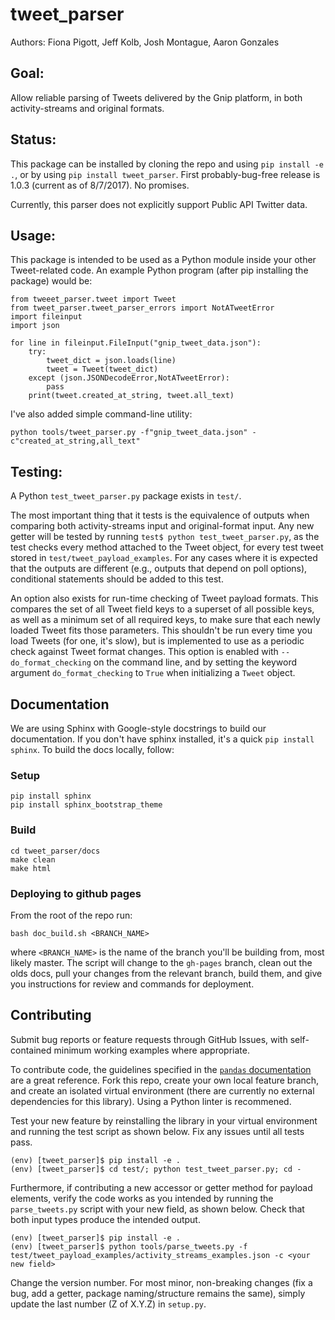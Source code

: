 # tweet_parser
Authors: Fiona Pigott, Jeff Kolb, Josh Montague, Aaron Gonzales

## Goal:
Allow reliable parsing of Tweets delivered by the Gnip platform, in both activity-streams and original formats. 

## Status:
This package can be installed by cloning the repo and using `pip install -e .`, or by using `pip install tweet_parser`. First probably-bug-free release is 1.0.3 (current as of 8/7/2017). No promises.

Currently, this parser does not explicitly support Public API Twitter data.

## Usage:
This package is intended to be used as a Python module inside your other Tweet-related code. An example Python program (after pip installing the package) would be:

```
from tweeet_parser.tweet import Tweet
from tweet_parser.tweet_parser_errors import NotATweetError
import fileinput
import json

for line in fileinput.FileInput("gnip_tweet_data.json"):
    try:
        tweet_dict = json.loads(line)
        tweet = Tweet(tweet_dict)
    except (json.JSONDecodeError,NotATweetError):
        pass
    print(tweet.created_at_string, tweet.all_text)
```

I've also added simple command-line utility:

```
python tools/tweet_parser.py -f"gnip_tweet_data.json" -c"created_at_string,all_text"
```

## Testing:
A Python `test_tweet_parser.py` package exists in `test/`. 

The most important thing that it tests is the equivalence of outputs when comparing both activity-streams input and original-format input. Any new getter will be tested by running `test$ python test_tweet_parser.py`, as the test checks every method attached to the Tweet object, for every test tweet stored in `test/tweet_payload_examples`. For any cases where it is expected that the outputs are different (e.g., outputs that depend on poll options), conditional statements should be added to this test.

An option also exists for run-time checking of Tweet payload formats. This compares the set of all Tweet field keys to a superset of all possible keys, as well as a minimum set of all required keys, to make sure that each newly loaded Tweet fits those parameters. This shouldn't be run every time you load Tweets (for one, it's slow), but is implemented to use as a periodic check against Tweet format changes. This option is enabled with `--do_format_checking` on the command line, and by setting the keyword argument `do_format_checking` to `True` when initializing a `Tweet` object.

## Documentation
We are using Sphinx with Google-style docstrings to build our documentation. If
you don't have sphinx installed, it's a quick `pip install sphinx`. 
To build the docs locally, follow:

### Setup

```
pip install sphinx
pip install sphinx_bootstrap_theme
```

### Build

```
cd tweet_parser/docs
make clean
make html
```

### Deploying to github pages
From the root of the repo run:

```
bash doc_build.sh <BRANCH_NAME>
```

where `<BRANCH_NAME>` is the name of the branch you'll be building from, most likely master. The script will change to the `gh-pages` branch, clean out the olds docs, pull your changes from the relevant branch, build them, and give you instructions for review and commands for deployment.


## Contributing

Submit bug reports or feature requests through GitHub Issues, with self-contained minimum working examples where appropriate.   

To contribute code, the guidelines specified in the [`pandas` documentation](http://pandas.pydata.org/pandas-docs/stable/contributing.html#working-with-the-code) are a great reference. Fork this repo, create your own local feature branch, and create an isolated virtual environment (there are currently no external dependencies for this library). Using a Python linter is recommened. 

Test your new feature by reinstalling the library in your virtual environment and running the test script as shown below. Fix any issues until all tests pass. 

```
(env) [tweet_parser]$ pip install -e . 
(env) [tweet_parser]$ cd test/; python test_tweet_parser.py; cd - 
``` 

Furthermore, if contributing a new accessor or getter method for payload elements, verify the code works as you intended by running the `parse_tweets.py` script with your new field, as shown below. Check that both input types produce the intended output. 

```
(env) [tweet_parser]$ pip install -e . 
(env) [tweet_parser]$ python tools/parse_tweets.py -f test/tweet_payload_examples/activity_streams_examples.json -c <your new field> 
```

Change the version number. For most minor, non-breaking changes (fix a bug, add a getter, package naming/structure remains the same), simply update the last number (Z of X.Y.Z) in `setup.py`.

